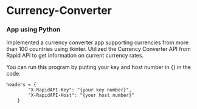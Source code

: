 # Currency-Converter
### App using Python

Implemented a currency converter app supporting currencies from more than 100 countries using tkinter. Utilized the Currency Converter API from Rapid API to get information on current currency rates.

You can run this program by putting your key and host number in {} in the code.<br/>
```
headers = {
        "X-RapidAPI-Key": "{your key number}",
        "X-RapidAPI-Host": "{your host number}"
    }
```
